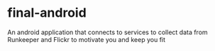 # final-android
An android application that connects to services to collect data from Runkeeper and Flickr to motivate you and keep you fit
